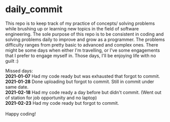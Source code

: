 # daily_commit
This repo is to keep track of my practice of concepts/ solving problems while brushing up or learning new topics in the field of software engineering. 
The sole purpose of this repo is to be consistent in coding and solving problems daily to improve and grow as a programmer. 
The problems difficulty ranges from pretty basic to advanced and complex ones.
There might be some days when either I'm travelling, or I've some engagements that I prefer to engage myself in. Those days, I'll be enjoying life with no guilt :)

Missed days: <br>
<b>2021-01-07</b>    Had my code ready but was exhausted that forgot to commit. <br>
<b>2021-01-28</b>    Done uploading but forgot to commit. Still in commit under same date. <br>
<b>2021-02-18</b>    Had my code ready a day before but didn't commit. (Went out of station for job opportunity and no laptop) <br>
<b>2021-02-23</b>    Had my code ready but forgot to commit.<br><br>
Happy coding!
